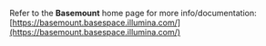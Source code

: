 Refer to the **Basemount** home page for more info/documentation:
[https://basemount.basespace.illumina.com/](https://basemount.basespace.illumina.com/)
